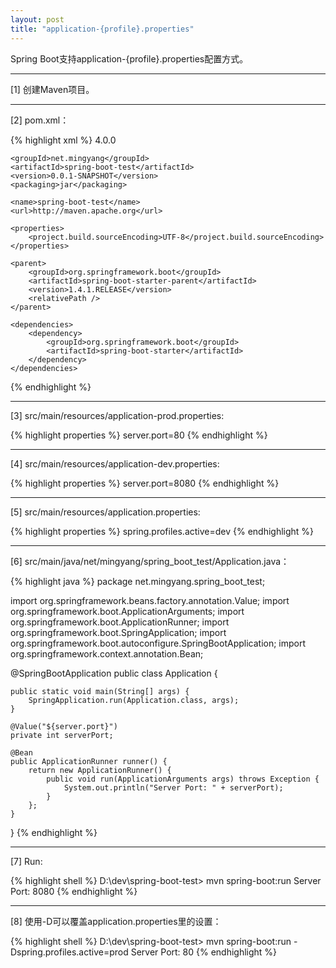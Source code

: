 ```yaml
---
layout: post
title: "application-{profile}.properties"
---
```


Spring Boot支持application-{profile}.properties配置方式。

---

[1] 创建Maven项目。

---

[2] pom.xml：

{% highlight xml %}
<project xmlns="http://maven.apache.org/POM/4.0.0" xmlns:xsi="http://www.w3.org/2001/XMLSchema-instance"
    xsi:schemaLocation="http://maven.apache.org/POM/4.0.0 http://maven.apache.org/xsd/maven-4.0.0.xsd">
    <modelVersion>4.0.0</modelVersion>

    <groupId>net.mingyang</groupId>
    <artifactId>spring-boot-test</artifactId>
    <version>0.0.1-SNAPSHOT</version>
    <packaging>jar</packaging>

    <name>spring-boot-test</name>
    <url>http://maven.apache.org</url>

    <properties>
        <project.build.sourceEncoding>UTF-8</project.build.sourceEncoding>
    </properties>

    <parent>
        <groupId>org.springframework.boot</groupId>
        <artifactId>spring-boot-starter-parent</artifactId>
        <version>1.4.1.RELEASE</version>
        <relativePath />
    </parent>

    <dependencies>
        <dependency>
            <groupId>org.springframework.boot</groupId>
            <artifactId>spring-boot-starter</artifactId>
        </dependency>
    </dependencies>
</project>
{% endhighlight %}

---

[3] src/main/resources/application-prod.properties:

{% highlight properties %}
server.port=80
{% endhighlight %}

---

[4] src/main/resources/application-dev.properties:

{% highlight properties %}
server.port=8080
{% endhighlight %}

---

[5] src/main/resources/application.properties:

{% highlight properties %}
spring.profiles.active=dev
{% endhighlight %}

---

[6] src/main/java/net/mingyang/spring_boot_test/Application.java：

{% highlight java %}
package net.mingyang.spring_boot_test;

import org.springframework.beans.factory.annotation.Value;
import org.springframework.boot.ApplicationArguments;
import org.springframework.boot.ApplicationRunner;
import org.springframework.boot.SpringApplication;
import org.springframework.boot.autoconfigure.SpringBootApplication;
import org.springframework.context.annotation.Bean;

@SpringBootApplication
public class Application {
    
    public static void main(String[] args) {
        SpringApplication.run(Application.class, args);
    }
    
    @Value("${server.port}")
    private int serverPort;
    
    @Bean
    public ApplicationRunner runner() {
        return new ApplicationRunner() {
            public void run(ApplicationArguments args) throws Exception {
                System.out.println("Server Port: " + serverPort);
            }
        };
    }
}
{% endhighlight %}

---

[7] Run: 

{% highlight shell %}
D:\dev\spring-boot-test> mvn spring-boot:run
Server Port: 8080
{% endhighlight %}

---

[8] 使用-D可以覆盖application.properties里的设置：

{% highlight shell %}
D:\dev\spring-boot-test> mvn spring-boot:run -Dspring.profiles.active=prod
Server Port: 80
{% endhighlight %}